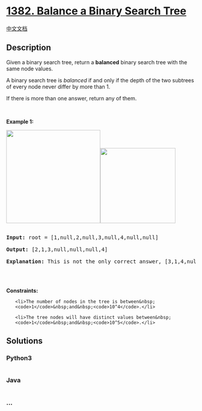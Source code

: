 # [1382. Balance a Binary Search Tree](https://leetcode.com/problems/balance-a-binary-search-tree)

[中文文档](/solution/1300-1399/1382.Balance%20a%20Binary%20Search%20Tree/README.md)

## Description
<p>Given a binary search tree, return a <strong>balanced</strong> binary search tree with the same node values.</p>



<p>A binary search tree is <em>balanced</em> if and only if&nbsp;the depth of the two subtrees of&nbsp;every&nbsp;node never differ by more than 1.</p>



<p>If there is more than one answer, return any of them.</p>



<p>&nbsp;</p>

<p><strong>Example 1:</strong></p>



<p><strong><img alt="" src="https://assets.leetcode.com/uploads/2019/08/22/1515_ex1.png" style="width: 250px; height: 248px;" /><img alt="" src="https://assets.leetcode.com/uploads/2019/08/22/1515_ex1_out.png" style="width: 200px; height: 200px;" /></strong></p>



<pre>

<strong>Input:</strong> root = [1,null,2,null,3,null,4,null,null]

<strong>Output:</strong> [2,1,3,null,null,null,4]

<b>Explanation:</b> This is not the only correct answer, [3,1,4,null,2,null,null] is also correct.

</pre>



<p>&nbsp;</p>

<p><strong>Constraints:</strong></p>



<ul>

	<li>The number of nodes in the tree is between&nbsp;<code>1</code>&nbsp;and&nbsp;<code>10^4</code>.</li>

	<li>The tree nodes will have distinct values between&nbsp;<code>1</code>&nbsp;and&nbsp;<code>10^5</code>.</li>

</ul>


## Solutions


<!-- tabs:start -->

### **Python3**

```python

```

### **Java**

```java

```

### **...**
```

```

<!-- tabs:end -->